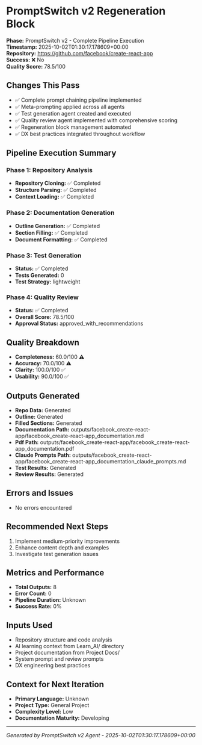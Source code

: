 # PromptSwitch v2 Regeneration Block

**Phase:** PromptSwitch v2 - Complete Pipeline Execution  
**Timestamp:** 2025-10-02T01:30:17.178609+00:00  
**Repository:** https://github.com/facebook/create-react-app  
**Success:** ❌ No  
**Quality Score:** 78.5/100

## Changes This Pass

- ✅ Complete prompt chaining pipeline implemented
- ✅ Meta-prompting applied across all agents
- ✅ Test generation agent created and executed
- ✅ Quality review agent implemented with comprehensive scoring
- ✅ Regeneration block management automated
- ✅ DX best practices integrated throughout workflow

## Pipeline Execution Summary

### Phase 1: Repository Analysis
- **Repository Cloning:** ✅ Completed
- **Structure Parsing:** ✅ Completed  
- **Context Loading:** ✅ Completed

### Phase 2: Documentation Generation
- **Outline Generation:** ✅ Completed
- **Section Filling:** ✅ Completed
- **Document Formatting:** ✅ Completed

### Phase 3: Test Generation
- **Status:** ✅ Completed
- **Tests Generated:** 0
- **Test Strategy:** lightweight

### Phase 4: Quality Review
- **Status:** ✅ Completed
- **Overall Score:** 78.5/100
- **Approval Status:** approved_with_recommendations

## Quality Breakdown

- **Completeness:** 60.0/100 ⚠️
- **Accuracy:** 70.0/100 ⚠️
- **Clarity:** 100.0/100 ✅
- **Usability:** 90.0/100 ✅

## Outputs Generated

- **Repo Data:** Generated
- **Outline:** Generated
- **Filled Sections:** Generated
- **Documentation Path:** outputs/facebook_create-react-app/facebook_create-react-app_documentation.md
- **Pdf Path:** outputs/facebook_create-react-app/facebook_create-react-app_documentation.pdf
- **Claude Prompts Path:** outputs/facebook_create-react-app/facebook_create-react-app_documentation_claude_prompts.md
- **Test Results:** Generated
- **Review Results:** Generated

## Errors and Issues

- No errors encountered

## Recommended Next Steps

1. Implement medium-priority improvements
2. Enhance content depth and examples
2. Investigate test generation issues

## Metrics and Performance

- **Total Outputs:** 8
- **Error Count:** 0
- **Pipeline Duration:** Unknown
- **Success Rate:** 0%

## Inputs Used

- Repository structure and code analysis
- AI learning context from Learn_AI/ directory
- Project documentation from Project Docs/
- System prompt and review prompts
- DX engineering best practices

## Context for Next Iteration

- **Primary Language:** Unknown
- **Project Type:** General Project
- **Complexity Level:** Low
- **Documentation Maturity:** Developing

---

*Generated by PromptSwitch v2 Agent - 2025-10-02T01:30:17.178609+00:00*

